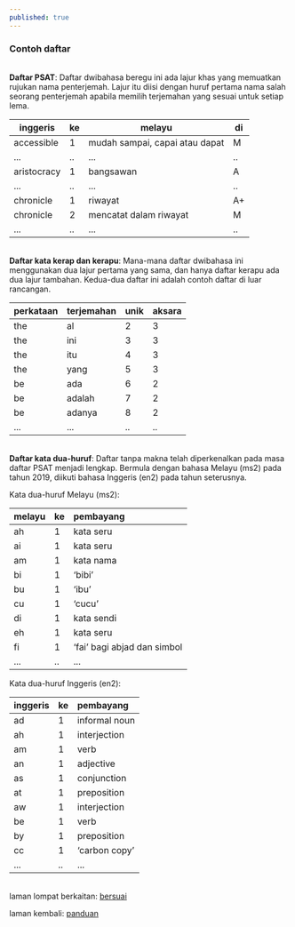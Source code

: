 ```yaml
---
published: true
---
```


### Contoh daftar

&nbsp;  
**Daftar PSAT**: Daftar dwibahasa beregu ini ada lajur
khas yang memuatkan rujukan nama penterjemah. Lajur itu
diisi dengan huruf pertama nama salah seorang penterjemah
apabila memilih terjemahan yang sesuai untuk setiap lema.

| inggeris    | ke | melayu                         | di |
| ----------- | -- | ------------------------------ | -- |
| accessible  | 1  | mudah sampai, capai atau dapat | M  |
| ...         | .. | ...                            | .. |
| aristocracy | 1  | bangsawan                      | A  |
| ...         | .. | ...                            | .. |
| chronicle   | 1  | riwayat                        | A+ |
| chronicle   | 2  | mencatat dalam riwayat         | M  |
| ...         | .. | ...                            | .. |

&nbsp;  
**Daftar kata kerap dan kerapu**: Mana-mana daftar dwibahasa
ini menggunakan dua lajur pertama yang sama, dan hanya
daftar kerapu ada dua lajur tambahan. Kedua-dua daftar ini
adalah contoh daftar di luar rancangan.

| perkataan | terjemahan  | unik | aksara |
| --------- | ----------- | ---- | ------ |
| the       | al          | 2    | 3      |
| the       | ini         | 3    | 3      |
| the       | itu         | 4    | 3      |
| the       | yang        | 5    | 3      |
| be        | ada         | 6    | 2      |
| be        | adalah      | 7    | 2      |
| be        | adanya      | 8    | 2      |
| ...       | ...         | ..   | ..     |

&nbsp;  
**Daftar kata dua-huruf**: Daftar tanpa makna telah
diperkenalkan pada masa daftar PSAT menjadi lengkap. Bermula
dengan bahasa Melayu (ms2) pada tahun 2019, diikuti bahasa
Inggeris (en2) pada tahun seterusnya.

Kata dua-huruf Melayu (ms2):

| melayu | ke | pembayang                   |
|:------ |:-- |:--------------------------- |
| ah     | 1  | kata seru                   |
| ai     | 1  | kata seru                   |
| am     | 1  | kata nama                   |
| bi     | 1  | ‘bibi’                      |
| bu     | 1  | ‘ibu’                       |
| cu     | 1  | ‘cucu’                      |
| di     | 1  | kata sendi                  |
| eh     | 1  | kata seru                   |
| fi     | 1  | ‘fai’ bagi abjad dan simbol |
| ...    | .. | ...                         |

Kata dua-huruf Inggeris (en2):

| inggeris | ke | pembayang     |
|:-------- |:-- |:------------- |
| ad       | 1  | informal noun |
| ah       | 1  | interjection  |
| am       | 1  | verb          |
| an       | 1  | adjective     |
| as       | 1  | conjunction   |
| at       | 1  | preposition   |
| aw       | 1  | interjection  |
| be       | 1  | verb          |
| by       | 1  | preposition   |
| cc       | 1  | ‘carbon copy’ |
| ...      | .. | ...           |

&nbsp;  
laman lompat berkaitan: [bersuai][1]

laman kembali: [panduan][0]

  [0]: ../index.md
  [1]: ../../bersuai.md

